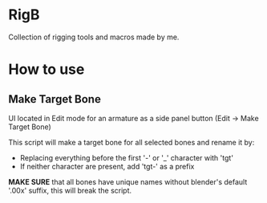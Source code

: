 # RigB
Collection of rigging tools and macros made by me. 

# How to use
## Make Target Bone
UI located in Edit mode for an armature as a side panel button (Edit -> Make Target Bone)

This script will make a target bone for all selected bones and rename it by:
* Replacing everything before the first '-' or '_' character with 'tgt'
* If neither character are present, add 'tgt-' as a prefix

**MAKE SURE** that all bones have unique names without blender's default '.00x' suffix, this will break the script. 
